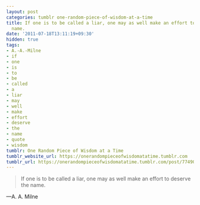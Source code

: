 ```yaml
---
layout: post
categories: tumblr one-random-piece-of-wisdom-at-a-time
title: If one is to be called a liar, one may as well make an effort to deserve the
  name.
date: '2011-07-18T13:11:19+09:30'
hidden: true
tags:
- A.-A.-Milne
- if
- one
- is
- to
- be
- called
- a
- liar
- may
- well
- make
- effort
- deserve
- the
- name
- quote
- wisdom
tumblr: One Random Piece of Wisdom at a Time
tumblr_website_url: https://onerandompieceofwisdomatatime.tumblr.com
tumblr_url: https://onerandompieceofwisdomatatime.tumblr.com/post/7749023360/if-one-is-to-be-called-a-liar-one-may-as-well
---
```

> If one is to be called a liar, one may as well make an effort to deserve the name.

—A. A. Milne&nbsp;
